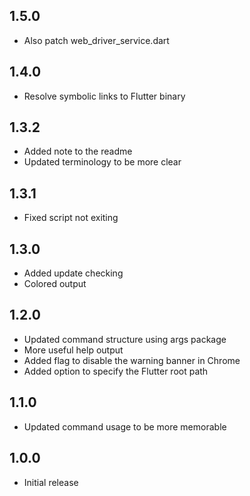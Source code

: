 ## 1.5.0
- Also patch web_driver_service.dart

## 1.4.0
- Resolve symbolic links to Flutter binary

## 1.3.2
- Added note to the readme
- Updated terminology to be more clear

## 1.3.1
- Fixed script not exiting

## 1.3.0
- Added update checking
- Colored output

## 1.2.0
- Updated command structure using args package
- More useful help output
- Added flag to disable the warning banner in Chrome
- Added option to specify the Flutter root path

## 1.1.0
- Updated command usage to be more memorable

## 1.0.0
- Initial release
